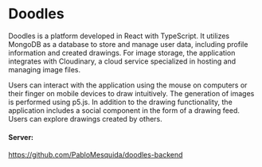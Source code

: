 # Doodles

Doodles is a platform developed in React with TypeScript. It utilizes MongoDB as a database to store and manage user data, including profile information and created drawings. For image storage, the application integrates with Cloudinary, a cloud service specialized in hosting and managing image files.

Users can interact with the application using the mouse on computers or their finger on mobile devices to draw intuitively. The generation of images is performed using p5.js. In addition to the drawing functionality, the application includes a social component in the form of a drawing feed. Users can explore drawings created by others.

#### Server:

https://github.com/PabloMesquida/doodles-backend
